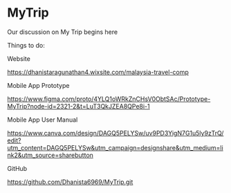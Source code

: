 # MyTrip
Our discussion on My Trip begins here 

Things to do: 

Website 

https://dhanistaragunathan4.wixsite.com/malaysia-travel-comp 

Mobile App Prototype

https://www.figma.com/proto/4YLQ1oWRkZnCHsV0ObtSAc/Prototype-MyTrip?node-id=2321-2&t=LuT3QkJZEA8QPe8i-1 

Mobile App User Manual 

https://www.canva.com/design/DAGQ5PELYSw/uv9PD3YigN7G1u5ly9zTrQ/edit?utm_content=DAGQ5PELYSw&utm_campaign=designshare&utm_medium=link2&utm_source=sharebutton 

GitHub 

https://github.com/Dhanista6969/MyTrip.git


